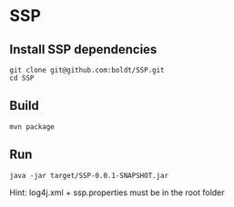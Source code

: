 # SSP

## Install SSP dependencies

```
git clone git@github.com:boldt/SSP.git
cd SSP
```

## Build

```
mvn package
```

## Run

```
java -jar target/SSP-0.0.1-SNAPSHOT.jar
```

Hint: log4j.xml + ssp.properties must be in the root folder
